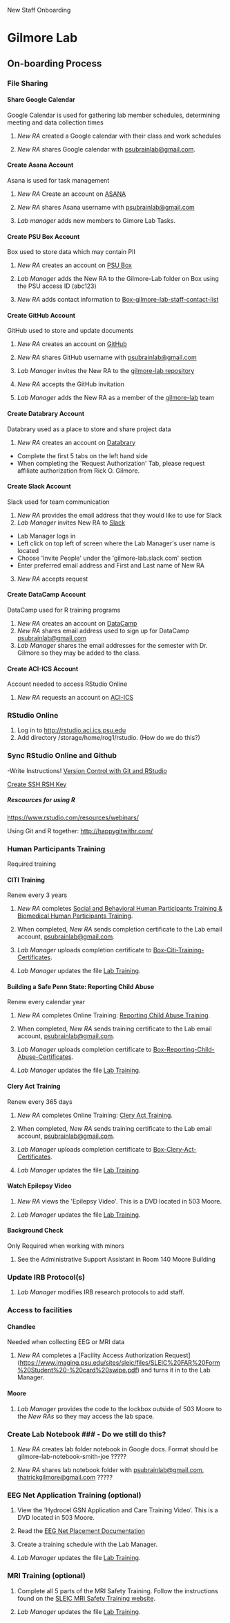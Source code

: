 New Staff Onboarding

# Gilmore Lab #

## On-boarding Process ##

### File Sharing ###
#### Share Google Calendar ####
Google Calendar is used for gathering lab member schedules, determining meeting and data collection times
1. *New RA* created a Google calendar with their class and work schedules

2. *New RA* shares Google calendar with psubrainlab@gmail.com.

#### Create Asana Account ####
Asana is used for task management
1. *New RA* Create an account on [ASANA](https://app.asana.com/)

2. *New RA* shares Asana username with psubrainlab@gmail.com

3. *Lab manager* adds new members to Gimore Lab Tasks.

#### Create PSU Box Account ####
Box used to store data which may contain PII

1. *New RA* creates an account on [PSU Box](http://box.psu.edu/)

2. *Lab Manager* adds the New RA to the Gilmore-Lab folder on Box using the PSU access ID (abc123)

3. *New RA* adds contact information to [Box-gilmore-lab-staff-contact-list](https://psu.app.box.com/files/0/f/2115018490/staff) 

#### Create GitHub Account ####
GitHub used to store and update documents
1. *New RA* creates an account on [GitHub](https://github.com/)

2. *New RA* shares GitHub username with psubrainlab@gmail.com
3. *Lab Manager* invites the New RA to the [gilmore-lab repository](https://github.com/orgs/gilmore-lab/people)
4. *New RA* accepts the GitHub invitation
5. *Lab Manager* adds the New RA as a member of the [gilmore-lab](https://github.com/orgs/gilmore-lab/teams/gilmore-lab/members) team 

#### Create Databrary Account ####
Databrary used as a place to store and share project data
1. *New RA* creates an account on [Databrary](https://nyu.databrary.org/user/register?page=create)
  - Complete the first 5 tabs on the left hand side
  - When completing the 'Request Authorization' Tab, please request affiliate authorization from Rick O. Gilmore.
  
#### Create Slack Account ####
Slack used for team communication
1. *New RA* provides the email address that they would like to use for Slack
2. *Lab Manager* invites New RA to [Slack](https://slack.com/) 
  - Lab Manager logs in
  - Left click on top left of screen where the Lab Manager's user name is located
  - Choose 'Invite People' under the 'gilmore-lab.slack.com' section
  - Enter preferred email address and First and Last name of New RA
3. *New RA* accepts request

#### Create DataCamp Account ####
DataCamp used for R training programs
1. *New RA* creates an account on [DataCamp](https://www.datacamp.com/)
2. *New RA* shares email address used to sign up for DataCamp psubrainlab@gmail.com
3. *Lab Manager* shares the email addresses for the semester with Dr. Gilmore so they may be added to the class.

#### Create ACI-ICS Account ####
Account needed to access RStudio Online
1. *New RA* requests an account on [ACI-ICS](https://ics.psu.edu/advanced-cyberinfrastructure/accounts/)

### RStudio Online ###
1. Log in to http://rstudio.aci.ics.psu.edu
2. Add directory /storage/home/rog1/rstudio. (How do we do this?)

### Sync RStudio Online and Github

-Write Instructions!
[Version Control with Git and RStudio](https://support.rstudio.com/hc/en-us/articles/200532077-Version-Control-with-Git-and-SVN)

[Create SSH RSH Key](https://www.r-bloggers.com/rstudio-and-github/)

##### Rescources for using R #####
https://www.rstudio.com/resources/webinars/

Using Git and R together: http://happygitwithr.com/

### Human Participants Training ###
Required training
#### CITI Training ####
Renew every 3 years
1. *New RA* completes [Social and Behavioral Human Participants Training & Biomedical Human Participants Training](http://citi.psu.edu/). 

2. When completed, *New RA* sends completion certificate to the Lab email account, psubrainlab@gmail.com.

3. *Lab Manager* uploads completion certificate to [Box-Citi-Training-Certificates](https://psu.app.box.com/files/0/f/2114534728/citi-training-certificates).

3. *Lab Manager* updates the file [Lab Training](https://psu.app.box.com/files/0/f/2115018490/1/f_25313038037).

#### Building a Safe Penn State: Reporting Child Abuse ####
Renew every calendar year

1. *New RA* completes Online Training: [Reporting Child Abuse Training](http://lrn.psu.edu/). 

2. When completed, *New RA* sends training certificate to the Lab email account, psubrainlab@gmail.com.

3. *Lab Manager* uploads completion certificate to [Box-Reporting-Child-Abuse-Certificates](https://psu.app.box.com/files/0/f/3062368383/training-certificates).

4. *Lab Manager* updates the file [Lab Training](https://psu.app.box.com/files/0/f/2115018490/1/f_25313038037).
#### Clery Act Training ####
Renew every 365 days

1. *New RA* completes Online Training: [Clery Act Training](http://lrn.psu.edu/). 

2. When completed, *New RA* sends training certificate to the Lab email account, psubrainlab@gmail.com.

3. *Lab Manager* uploads completion certificate to [Box-Clery-Act-Certificates](https://psu.app.box.com/files/0/f/3062368383/training-certificates).

4. *Lab Manager* updates the file [Lab Training](https://psu.app.box.com/files/0/f/2115018490/1/f_25313038037).
#### Watch Epilepsy Video ####

1. *New RA* views the 'Epilepsy Video'. This is a DVD located in 503 Moore.

2. *Lab Manager* updates the file [Lab Training](https://psu.app.box.com/files/0/f/2115018490/1/f_25313038037).

#### Background Check #### 
Only Required when working with minors
1. See the Administrative Support Assistant in Room 140 Moore Building

### Update IRB Protocol(s) ###
1. *Lab Manager* modifies IRB research protocols to add staff.

### Access to facilities ###

#### Chandlee ####
Needed when collecting EEG or MRI data
1. *New RA* completes a [Facility Access Authorization Request] (https://www.imaging.psu.edu/sites/sleic/files/SLEIC%20FAR%20Form%20Student%20-%20card%20swipe.pdf) and turns it in to the Lab Manager.

#### Moore ####
1. *Lab Manager* provides the code to the lockbox outside of 503 Moore to the *New RAs* so they may access the lab space.

### Create Lab Notebook ### - Do we still do this?

1. *New RA* creates lab folder notebook in Google docs. Format should be gilmore-lab-notebook-smith-joe ?????

2. *New RA* shares lab notebook folder with psubrainlab@gmail.com, thatrickgilmore@gmail.com  ?????

### EEG Net Application Training (optional) ###

1. View the ‘Hydrocel GSN Application and Care Training Video’. This is a DVD located in 503 Moore.

2. Read the [EEG Net Placement Documentation](https://github.com/gilmore-lab/protocols/blob/master/Applying_EEG_Nets_and_Minimizing_Impedances.md)

3. Create a training schedule with the Lab Manager.

4. *Lab Manager* updates the file [Lab Training](https://psu.app.box.com/files/0/f/2115018490/1/f_25313038037).

### MRI Training (optional) ###

1. Complete all 5 parts of the MRI Safety Training. Follow the instructions found on the [SLEIC MRI Safety Training website](https://www.imaging.psu.edu/for-investigators/3t-mri-facility/3t-mri-safety-training). 

2. *Lab Manager* updates the file [Lab Training](https://psu.app.box.com/files/0/f/2115018490/1/f_25313038037).
